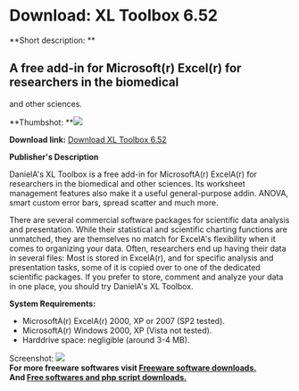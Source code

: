 # Download: XL Toolbox 6.52

**Short description: **

## A free add-in for Microsoft(r) Excel(r) for researchers in the biomedical
and other sciences.

  
**Thumbshot: **![](http://www.freewarefiles.com/screenshot/dnlxltoolbox_md.gif)   
  
**Download link:** [Download XL Toolbox 6.52](http://freesoftwares.boysofts.com/Daniels-XL-Toolbox_program_50634.html)  
  

**Publisher's Description**  
  

DanielA's XL Toolbox is a free add-in for MicrosoftA(r) ExcelA(r) for
researchers in the biomedical and other sciences. Its worksheet management
features also make it a useful general-purpose addin. ANOVA, smart custom
error bars, spread scatter and much more.

There are several commercial software packages for scientific data analysis
and presentation. While their statistical and scientific charting functions
are unmatched, they are themselves no match for ExcelA's flexibility when it
comes to organizing your data. Often, researchers end up having their data in
several files: Most is stored in ExcelA(r), and for specific analysis and
presentation tasks, some of it is copied over to one of the dedicated
scientific packages. If you prefer to store, comment and analyze your data in
one place, you should try DanielA's XL Toolbox.

**System Requirements:**

  * MicrosoftA(r) ExcelA(r) 2000, XP or 2007 (SP2 tested). 
  * MicrosoftA(r) Windows 2000, XP (Vista not tested). 
  * Harddrive space: negligible (around 3-4 MB). 

  
  
Screenshot: ![](http://www.freewarefiles.com/screenshot/dnlxltoolbox.gif)  
**For more freeware softwares visit [Freeware software downloads.](http://freesoftwares.boysofts.com/)**   
**And [Free softwares and php script downloads.](http://www.boysofts.com/)**


